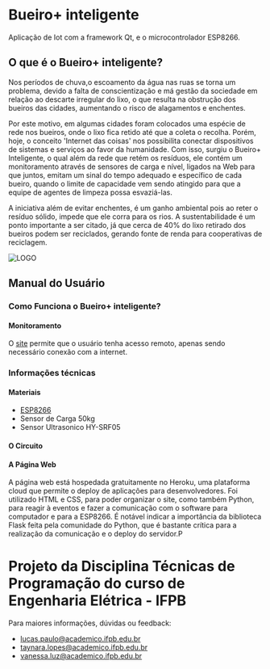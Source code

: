 # Bueiro+ inteligente
Aplicação de Iot com a framework Qt, e o microcontrolador ESP8266.

## O que é o Bueiro+ inteligente?

  Nos períodos de chuva,o escoamento da água nas ruas se torna um problema, devido a falta de conscientização e má gestão da sociedade em relação ao descarte irregular do lixo, o que resulta na obstrução dos bueiros das cidades, aumentando o risco de alagamentos e enchentes.
  
  Por este motivo, em algumas cidades foram colocados uma espécie de rede nos bueiros, onde o lixo fica retido até que a coleta o recolha. Porém, hoje, o conceito 'Internet das coisas' nos possibilita conectar dispositivos de sistemas e serviços ao favor da humanidade. Com isso, surgiu o Bueiro+ Inteligente, o qual além da rede que retém os resíduos, ele contém um monitoramento através de sensores de carga e nível, ligados na Web para que juntos, emitam um sinal do tempo adequado e específico de cada bueiro, quando o limite de capacidade vem sendo atingido para que a equipe de agentes de limpeza possa esvaziá-las.
  
   A iniciativa além de evitar enchentes, é um ganho ambiental pois ao reter o resíduo sólido, impede que ele corra para os rios. A sustentabilidade é um ponto importante a ser citado, já que cerca de 40% do lixo retirado dos bueiros podem ser reciclados, gerando fonte de renda para cooperativas de reciclagem.
   
![LOGO](https://github.com/vanessadaluz6/bueiro_mais_inteligente/blob/master/fotos-bueirofofo/logo.png)

## Manual do Usuário

### Como Funciona o Bueiro+ inteligente?

#### Monitoramento

O [site](http://bueiro-verde.herokuapp.com/) permite que o usuário tenha acesso remoto, apenas sendo necessário conexão com a internet.

### Informações técnicas


#### Materiais 

- [ESP8266](https://cdn-shop.adafruit.com/product-files/2471/0A-ESP8266__Datasheet__EN_v4.3.pdf)
- Sensor de Carga 50kg
- Sensor Ultrasonico HY-SRF05

#### O Circuito


#### A Página Web

A página web está hospedada gratuitamente no Heroku, uma plataforma cloud que permite o deploy de aplicações para desenvolvedores. Foi utilizado HTML e CSS, para poder organizar o site, como também Python, para reagir à eventos e fazer a comunicação com o software para computador e para a ESP8266. É notável indicar a importância da biblioteca Flask feita pela comunidade do Python, que é bastante crítica para a realização da comunicação e o deploy do servidor.P 

# Projeto da Disciplina Técnicas de Programação do curso de Engenharia Elétrica - IFPB

Para maiores informações, dúvidas ou feedback:
- lucas.paulo@academico.ifpb.edu.br
- taynara.lopes@academico.ifpb.edu.br
- vanessa.luz@academico.ifpb.edu.br

